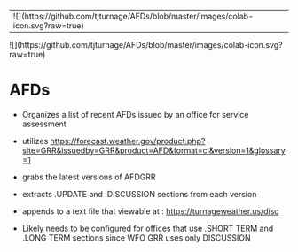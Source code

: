 
<table>
<tr>
<td>![](https://github.com/tjturnage/AFDs/blob/master/images/colab-icon.svg?raw=true)</td>
<td></td>
</tr>
</table>
![](https://github.com/tjturnage/AFDs/blob/master/images/colab-icon.svg?raw=true)

# AFDs

* Organizes a list of recent AFDs issued by an office for service assessment
* utilizes https://forecast.weather.gov/product.php?site=GRR&issuedby=GRR&product=AFD&format=ci&version=1&glossary=1

* grabs the latest  versions of AFDGRR
* extracts .UPDATE and .DISCUSSION sections from each version
* appends to a text file that viewable at : https://turnageweather.us/disc 

* Likely needs to be configured for offices that use .SHORT TERM and .LONG TERM sections since WFO GRR uses only DISCUSSION
